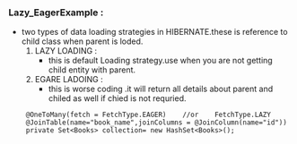 ### Lazy_EagerExample :

 - two types of data loading strategies in HIBERNATE.these is reference to child class when parent is loded.
    1. LAZY LOADING :
        - this is default Loading strategy.use when you are not getting child entity with parent.
    2. EGARE LADOING :
        - this is worse coding .it will return all details about parent and chiled as well if chied is not requried.
    ```
     @OneToMany(fetch = FetchType.EAGER)	//or 	FetchType.LAZY								    
     @JoinTable(name="book_name",joinColumns = @JoinColumn(name="id"))
	 private Set<Books> collection= new HashSet<Books>();
    ```
 
